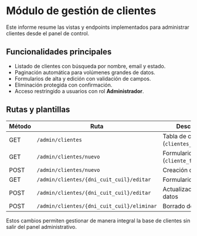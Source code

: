 # Módulo de gestión de clientes

Este informe resume las vistas y endpoints implementados para administrar clientes desde el panel de control.

## Funcionalidades principales

- Listado de clientes con búsqueda por nombre, email y estado.
- Paginación automática para volúmenes grandes de datos.
- Formularios de alta y edición con validación de campos.
- Eliminación protegida con confirmación.
- Acceso restringido a usuarios con rol **Administrador**.

## Rutas y plantillas

| Método | Ruta | Descripción |
|-------|------|-------------|
| GET | `/admin/clientes` | Tabla de clientes (`clientes_admin.html`) |
| GET | `/admin/clientes/nuevo` | Formulario de alta (`cliente_form.html`) |
| POST | `/admin/clientes/nuevo` | Creación de cliente |
| GET | `/admin/clientes/{dni_cuit_cuil}/editar` | Formulario de edición |
| POST | `/admin/clientes/{dni_cuit_cuil}/editar` | Actualización de datos |
| POST | `/admin/clientes/{dni_cuit_cuil}/eliminar` | Borrado de cliente |

Estos cambios permiten gestionar de manera integral la base de clientes sin salir del panel administrativo.
